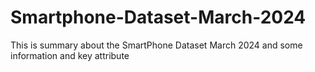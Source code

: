 # Smartphone-Dataset-March-2024
This is summary about the SmartPhone Dataset March 2024 and some information and key attribute
